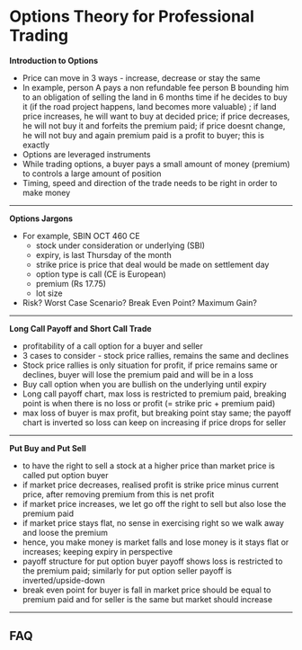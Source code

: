 # Options Theory for Professional Trading

**Introduction to Options**
- Price can move in 3 ways - increase, decrease or stay the same
- In example, person A pays a non refundable fee person B bounding him to an obligation of selling the land in 6 months time if he decides to buy it (if the road project happens, land becomes more valuable) ; if land price increases, he will want to buy at decided price; if price decreases, he will not buy it and forfeits the premium paid; if price doesnt change, he will not buy and again premium paid is a profit to buyer; this is exactly
- Options are leveraged instruments
- While trading options, a buyer pays a small amount of money (premium) to controls a large amount of position
- Timing, speed and direction of the trade needs to be right in order to make money
---
**Options Jargons**
- For example,  SBIN OCT 460 CE
  - stock under consideration or underlying  (SBI)
  - expiry, is last Thursday of the month
  - strike price is price that deal would be made on settlement day
  - option type  is call (CE is European)
  - premium (Rs 17.75)
  - lot size
- Risk? Worst Case Scenario? Break Even Point? Maximum Gain?
---
**Long Call Payoff and Short Call Trade**
- profitability of a call option for a buyer and seller
- 3 cases to consider - stock price rallies, remains the same and declines
- Stock price rallies is only situation for profit, if price remains same or declines, buyer will lose the premium paid and will be in a loss
- Buy call option when you are bullish on the underlying until expiry
- Long call payoff chart, max loss is restricted to premium paid, breaking point is when there is no loss or profit (= strike pric + premium paid)
- max loss of buyer is max profit, but breaking point stay same; the payoff chart is inverted so loss can keep on increasing if price drops for seller
---
**Put Buy and Put Sell**
- to have the right to sell a stock at a higher price than market price is called put option buyer
- if market price decreases, realised profit is strike price minus current price, after removing premium from this is net profit
- if market price increases, we let go off the right to sell but also lose the premium paid
- if market price stays flat, no sense in exercising right so we walk away and loose the premium
- hence, you make money is market falls and lose money is it stays flat or increases; keeping expiry in perspective
- payoff structure for put option buyer payoff shows loss is restricted to the premium paid; similarly for put option seller payoff is inverted/upside-down
- break even point for buyer is fall in market price should be equal to premium paid and for seller is the same but market should increase
---

## FAQ
